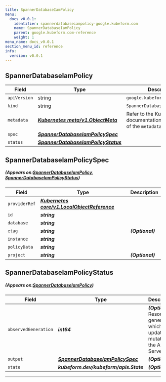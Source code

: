 ```yaml
---
title: SpannerDatabaseIamPolicy
menu:
  docs_v0.0.1:
    identifier: spannerdatabaseiampolicy-google.kubeform.com
    name: SpannerDatabaseIamPolicy
    parent: google.kubeform.com-reference
    weight: 1
menu_name: docs_v0.0.1
section_menu_id: reference
info:
  version: v0.0.1
---
```


## SpannerDatabaseIamPolicy
| Field | Type | Description |
| ------ | ----- | ----------- |
| `apiVersion` | string | `google.kubeform.com/v1alpha1` |
|    `kind` | string | `SpannerDatabaseIamPolicy` |
| `metadata` | ***[Kubernetes meta/v1.ObjectMeta](https://kubernetes.io/docs/reference/generated/kubernetes-api/v1.13/#objectmeta-v1-meta)***|Refer to the Kubernetes API documentation for the fields of the `metadata` field.|
| `spec` | ***[SpannerDatabaseIamPolicySpec](#SpannerDatabaseIamPolicySpec)***||
| `status` | ***[SpannerDatabaseIamPolicyStatus](#SpannerDatabaseIamPolicyStatus)***||
## SpannerDatabaseIamPolicySpec
##### (Appears on:[SpannerDatabaseIamPolicy](#SpannerDatabaseIamPolicy), [SpannerDatabaseIamPolicyStatus](#SpannerDatabaseIamPolicyStatus))
| Field | Type | Description |
| ------ | ----- | ----------- |
| `providerRef` | ***[Kubernetes core/v1.LocalObjectReference](https://kubernetes.io/docs/reference/generated/kubernetes-api/v1.13/#localobjectreference-v1-core)***||
| `id` | ***string***||
| `database` | ***string***||
| `etag` | ***string***| ***(Optional)*** |
| `instance` | ***string***||
| `policyData` | ***string***||
| `project` | ***string***| ***(Optional)*** |
## SpannerDatabaseIamPolicyStatus
##### (Appears on:[SpannerDatabaseIamPolicy](#SpannerDatabaseIamPolicy))
| Field | Type | Description |
| ------ | ----- | ----------- |
| `observedGeneration` | ***int64***| ***(Optional)*** Resource generation, which is updated on mutation by the API Server.|
| `output` | ***[SpannerDatabaseIamPolicySpec](#SpannerDatabaseIamPolicySpec)***| ***(Optional)*** |
| `state` | ***kubeform.dev/kubeform/apis.State***| ***(Optional)*** |
---
